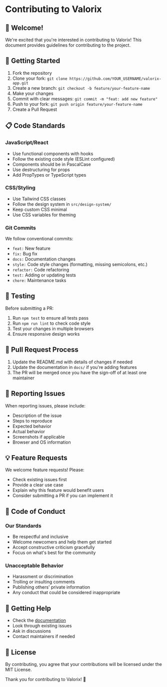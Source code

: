 # Contributing to Valorix

## 🎯 Welcome!

We're excited that you're interested in contributing to Valorix! This document provides guidelines for contributing to the project.

## 🚀 Getting Started

1. Fork the repository
2. Clone your fork: `git clone https://github.com/YOUR_USERNAME/valorix-app.git`
3. Create a new branch: `git checkout -b feature/your-feature-name`
4. Make your changes
5. Commit with clear messages: `git commit -m "feat: add new feature"`
6. Push to your fork: `git push origin feature/your-feature-name`
7. Create a Pull Request

## 📋 Code Standards

### JavaScript/React
- Use functional components with hooks
- Follow the existing code style (ESLint configured)
- Components should be in PascalCase
- Use destructuring for props
- Add PropTypes or TypeScript types

### CSS/Styling
- Use Tailwind CSS classes
- Follow the design system in `src/design-system/`
- Keep custom CSS minimal
- Use CSS variables for theming

### Git Commits
We follow conventional commits:
- `feat:` New feature
- `fix:` Bug fix
- `docs:` Documentation changes
- `style:` Code style changes (formatting, missing semicolons, etc.)
- `refactor:` Code refactoring
- `test:` Adding or updating tests
- `chore:` Maintenance tasks

## 🧪 Testing

Before submitting a PR:
1. Run `npm test` to ensure all tests pass
2. Run `npm run lint` to check code style
3. Test your changes in multiple browsers
4. Ensure responsive design works

## 📝 Pull Request Process

1. Update the README.md with details of changes if needed
2. Update the documentation in `docs/` if you're adding features
3. The PR will be merged once you have the sign-off of at least one maintainer

## 🐛 Reporting Issues

When reporting issues, please include:
- Description of the issue
- Steps to reproduce
- Expected behavior
- Actual behavior
- Screenshots if applicable
- Browser and OS information

## 💡 Feature Requests

We welcome feature requests! Please:
- Check existing issues first
- Provide a clear use case
- Explain why this feature would benefit users
- Consider submitting a PR if you can implement it

## 📜 Code of Conduct

### Our Standards
- Be respectful and inclusive
- Welcome newcomers and help them get started
- Accept constructive criticism gracefully
- Focus on what's best for the community

### Unacceptable Behavior
- Harassment or discrimination
- Trolling or insulting comments
- Publishing others' private information
- Any conduct that could be considered inappropriate

## 🤝 Getting Help

- Check the [documentation](./docs/)
- Look through existing issues
- Ask in discussions
- Contact maintainers if needed

## 📄 License

By contributing, you agree that your contributions will be licensed under the MIT License.

Thank you for contributing to Valorix! 🎉 